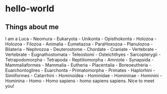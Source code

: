 # hello-world

## **Things about me**
I am a Luca - Neomura - Eukaryota - Unikonta - Opisthokonta - Holozoa - Holozoa - Filozoa - Animalia - Eumetazoa - ParaHoxozoa - Planulozoa - Bilateria - Nephrozoa - Deuterostome - Chordate - Craniate - Vertebrate - Vertebrate - Eugnathostomata - Teleostomi - Osteichthyes - Sarcopterygii - Tetrapodomorpha - Tetrapoda - Reptiliomorpha - Amniote - Synapsida - Mammaliaformes - Mammalia - Eutheria - Placentalia - Boreoeutheria - Euarchontoglires - Euarchonta - Primatomorpha - Primates - Haplorhini - Simiiformes - Catarrhini - Hominoidea - Hominidae - Homininae - Hominini - Hominina - Homo - Homo sapiens - homo sapiens sapiens.
Nice to meet you!
